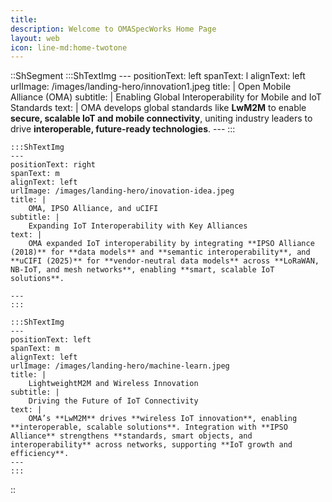 ```yaml
---
title: 
description: Welcome to OMASpecWorks Home Page
layout: web
icon: line-md:home-twotone
---
```


::ShSegment
    :::ShTextImg
    ---
    positionText: left
    spanText: l
    alignText: left
    urlImage: /images/landing-hero/innovation1.jpeg
    title: |
        Open Mobile Alliance (OMA)
    subtitle: |
        Enabling Global Interoperability for Mobile and IoT Standards
    text: |
        OMA develops global standards like **LwM2M** to enable **secure, scalable IoT and mobile connectivity**, uniting industry leaders to drive **interoperable, future-ready technologies**.
    ---
    :::

    :::ShTextImg
    ---
    positionText: right
    spanText: m
    alignText: left
    urlImage: /images/landing-hero/inovation-idea.jpeg
    title: |
        OMA, IPSO Alliance, and uCIFI
    subtitle: |
        Expanding IoT Interoperability with Key Alliances
    text: |
        OMA expanded IoT interoperability by integrating **IPSO Alliance (2018)** for **data models** and **semantic interoperability**, and **uCIFI (2025)** for **vendor-neutral data models** across **LoRaWAN, NB-IoT, and mesh networks**, enabling **smart, scalable IoT solutions**.
 
    ---
    :::

    :::ShTextImg
    ---
    positionText: left
    spanText: m
    alignText: left
    urlImage: /images/landing-hero/machine-learn.jpeg
    title: |
        LightweightM2M and Wireless Innovation
    subtitle: |
        Driving the Future of IoT Connectivity
    text: |
        OMA’s **LwM2M** drives **wireless IoT innovation**, enabling **interoperable, scalable solutions**. Integration with **IPSO Alliance** strengthens **standards, smart objects, and interoperability** across networks, supporting **IoT growth and efficiency**.  
    ---
    :::
::